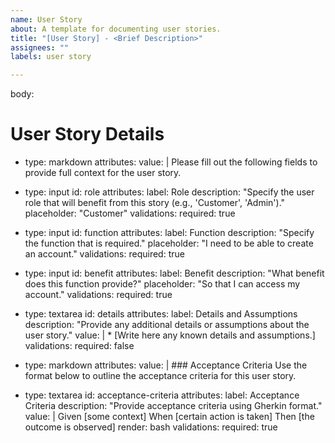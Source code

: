 ```yaml
---
name: User Story
about: A template for documenting user stories.
title: "[User Story] - <Brief Description>"
assignees: ""
labels: user story

---
```


body:
# User Story Details
- type: markdown
  attributes:
    value: |
      Please fill out the following fields to provide full context for the user story.

- type: input
  id: role
  attributes:
    label: Role
    description: "Specify the user role that will benefit from this story (e.g., 'Customer', 'Admin')."
    placeholder: "Customer"
  validations:
    required: true

- type: input
  id: function
  attributes:
    label: Function
    description: "Specify the function that is required."
    placeholder: "I need to be able to create an account."
  validations:
    required: true
    
- type: input
  id: benefit
  attributes:
    label: Benefit
    description: "What benefit does this function provide?"
    placeholder: "So that I can access my account."
  validations:
    required: true

- type: textarea
  id: details
  attributes:
    label: Details and Assumptions
    description: "Provide any additional details or assumptions about the user story."
    value: |
      * [Write here any known details and assumptions.]
  validations:
    required: false

- type: markdown
  attributes:
    value: |
      ### Acceptance Criteria
      Use the format below to outline the acceptance criteria for this user story.
  
- type: textarea
  id: acceptance-criteria
  attributes:
    label: Acceptance Criteria
    description: "Provide acceptance criteria using Gherkin format."
    value: |
      Given [some context]
      When [certain action is taken]
      Then [the outcome is observed]
    render: bash
  validations:
    required: true
